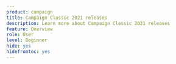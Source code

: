 ```yaml
---
product: campaign
title: Campaign Classic 2021 releases
description: Learn more about Campaign Classic 2021 releases
feature: Overview
role: User
level: Beginner
hide: yes
hidefromtoc: yes
---
```

